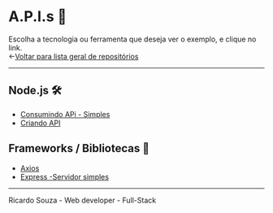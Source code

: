 # A.P.I.s 🔘
Escolha a tecnologia ou ferramenta que deseja ver o exemplo, e clique no link.<br> 
←[Voltar para lista geral de repositórios](https://github.com/ricardaonao/Portifolio)


___________________________________________________________________________________________________
## Node.js 🛠
* [Consumindo APi - Simples]()
* [Criando API]()


## Frameworks / Bibliotecas 🧰
* [Axios]()
* [Express -Servidor simples](https://github.com/ricardaonao/API-Node-Express-Basico)


___________________________________________________________________________________________________
Ricardo Souza  - Web developer - Full-Stack
